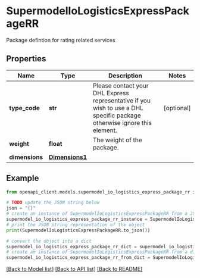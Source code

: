 # SupermodelIoLogisticsExpressPackageRR

Package defintion for rating related services

## Properties

Name | Type | Description | Notes
------------ | ------------- | ------------- | -------------
**type_code** | **str** | Please contact your DHL Express representative if you wish to use a DHL specific package otherwise ignore this element. | [optional] 
**weight** | **float** | The weight of the package. | 
**dimensions** | [**Dimensions1**](Dimensions1.md) |  | 

## Example

```python
from openapi_client.models.supermodel_io_logistics_express_package_rr import SupermodelIoLogisticsExpressPackageRR

# TODO update the JSON string below
json = "{}"
# create an instance of SupermodelIoLogisticsExpressPackageRR from a JSON string
supermodel_io_logistics_express_package_rr_instance = SupermodelIoLogisticsExpressPackageRR.from_json(json)
# print the JSON string representation of the object
print(SupermodelIoLogisticsExpressPackageRR.to_json())

# convert the object into a dict
supermodel_io_logistics_express_package_rr_dict = supermodel_io_logistics_express_package_rr_instance.to_dict()
# create an instance of SupermodelIoLogisticsExpressPackageRR from a dict
supermodel_io_logistics_express_package_rr_from_dict = SupermodelIoLogisticsExpressPackageRR.from_dict(supermodel_io_logistics_express_package_rr_dict)
```
[[Back to Model list]](../README.md#documentation-for-models) [[Back to API list]](../README.md#documentation-for-api-endpoints) [[Back to README]](../README.md)


